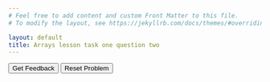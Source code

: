 ```yaml
---
# Feel free to add content and custom Front Matter to this file.
# To modify the layout, see https://jekyllrb.com/docs/themes/#overriding-theme-defaults

layout: default
title: Arrays lesson task one question two
---
```


<div id="sortableTrash" class="sortable-code"></div> 
<div id="sortable" class="sortable-code"></div> 
<div style="clear:both;"></div> 
<p> 
    <input id="feedbackLink" value="Get Feedback" type="button" /> 
    <input id="newInstanceLink" value="Reset Problem" type="button" /> 
</p> 
<script type="text/javascript"> 
(function(){
  var initial = "array months[12]\n" +
    "months =  [&quot;January&quot;, &quot;February&quot;, &quot;March&quot;, &quot;April&quot;, &quot;May&quot;, &quot;June&quot;, &quot;July&quot;, &quot;August&quot;, &quot;September&quot;, &quot;October&quot;, &quot;November&quot;, &quot;December&quot;]\n" +
    "array rainfall[12]\n" +
    "annualRainfall = 0\n" +
    "for i = 0 to month.length\n" +
    "    	rainfall[i] = int(input(&quot;Please input rainfall  for month &quot;, 				                  months[i]))\n" +
    "    	annualRainfall = annualRainfall + rainfall[i]\n" +
    "next i\n" +
    "averageRainfall = annualRainfall / 12\n" +
    "monthsAboveAverage = 0\n" +
    "for i = 0 to month.length\n" +
    "	if rainfall[i] &gt; averageRainfall\n" +
    "		monthsAboveAverage = monthsAboveAverage + 1 \n" +
    "	endif  \n" +
    "    print(months[i] + &quot;: &quot; + str(rainfall[i]))\n" +
    "next i\n" +
    "print(annualRainfall)\n" +
    "print(monthsAboveAverage)";
  var parsonsPuzzle = new ParsonsWidget({
    "sortableId": "sortable",
    "max_wrong_lines": 10,
    "grader": ParsonsWidget._graders.LineBasedGrader,
    "exec_limit": 2500,
    "can_indent": true,
    "x_indent": 50,
    "lang": "en",
    "show_feedback": true
  });
  parsonsPuzzle.init(initial);
  parsonsPuzzle.shuffleLines();
  $("#newInstanceLink").click(function(event){ 
      event.preventDefault(); 
      parsonsPuzzle.shuffleLines(); 
  }); 
  $("#feedbackLink").click(function(event){ 
      event.preventDefault(); 
      parsonsPuzzle.getFeedback(); 
  }); 
})(); 
</script>
